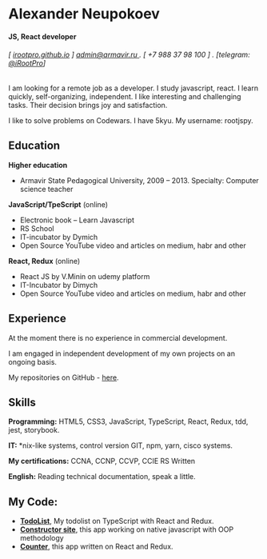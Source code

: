 Alexander Neupokoev
======

#### JS, React developer
###### [ [irootpro.github.io](https://github.com/iRootPro) ]  [ admin@armavir.ru ](mailto:admin@armavir.ru) . [ +7 988 37 98 100 ] . [telegram: [@iRootPro](https://t.me/iRootPro)]

I am looking for a remote job as a developer.
I study javascript, react. I learn quickly, self-organizing, independent. I like interesting and challenging tasks. Their decision brings joy and satisfaction.

I like to solve problems on Codewars. I have 5kyu. My username: rootjspy.


Education
---------
**Higher education** 

- Armavir State Pedagogical University, 2009 – 2013. Specialty: Сomputer science teacher

**JavaScript/TpeScript** (online)

- Electronic book – Learn Javascript 
- RS School
- IT-incubator by Dymich
- Open Source YouTube video and articles on medium, habr and other

**React, Redux** (online)

- React JS by V.Minin on udemy platform
- IT-Incubator by Dimych
- Open Source YouTube video and articles on medium, habr and other

Experience
---------
At the moment there is no experience in commercial development.

I am engaged in independent development of my own projects on an ongoing basis.

My repositories on GitHub - [here](https://github.com/iRootPro).

Skills
------
**Programming:** HTML5, CSS3, JavaScript, TypeScript, React, Redux, tdd, jest, storybook.

**IT:** *nix-like systems, control version GIT, npm, yarn, cisco systems.

**My certifications:** CCNA, CCNP, CCVP, CCIE RS Written

**English:** Reading technical documentation, speak a little.

My Code:
------
- **[TodoList](https://github.com/iRootPro/TodoListJS)**, My todolist on TypeScript with React and Redux.
- **[Constructor site](https://github.com/iRootPro/JSConstructor)**, this app working on native javascript with OOP methodology
- **[Counter](https://github.com/iRootPro/CounterReact)**, this app written on React and Redux.
